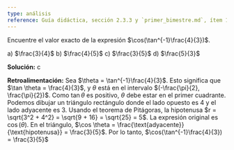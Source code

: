 ```yaml
---
type: análisis
reference: Guía didáctica, sección 2.3.3 y `primer_bimestre.md`, ítem 18
---
```


Encuentre el valor exacto de la expresión $\cos(\tan^{-1}\frac{4}{3})$.

a) $\frac{3}{4}$
b) $\frac{4}{5}$
c) $\frac{3}{5}$
d) $\frac{5}{3}$

**Solución:** c

**Retroalimentación:** Sea $\theta = \tan^{-1}\frac{4}{3}$. Esto significa que $\tan \theta = \frac{4}{3}$, y $\theta$ está en el intervalo $(-\frac{\pi}{2}, \frac{\pi}{2})$. Como $\tan \theta$ es positivo, $\theta$ debe estar en el primer cuadrante. Podemos dibujar un triángulo rectángulo donde el lado opuesto es 4 y el lado adyacente es 3. Usando el teorema de Pitágoras, la hipotenusa $r = \sqrt{3^2 + 4^2} = \sqrt{9 + 16} = \sqrt{25} = 5$. La expresión original es $\cos(\theta)$. En el triángulo, $\cos \theta = \frac{\text{adyacente}}{\text{hipotenusa}} = \frac{3}{5}$. Por lo tanto, $\cos(\tan^{-1}\frac{4}{3}) = \frac{3}{5}$

